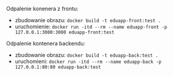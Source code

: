 Odpalenie konenera z frontu:
- zbudowanie obrazu: `docker build -t eduapp-front:test . `
- uruchomienie: `docker run -itd --rm --name eduapp-front -p 127.0.0.1:3000:3000 eduapp-front:test`

Odpalenie kontenera backendu:
- zbudowanie obrazu: `docker build -t eduapp-back:test .`
- uruchomieni: `docker run -itd --rm --name eduapp-back -p 127.0.0.1:80:80 eduapp-back:test`